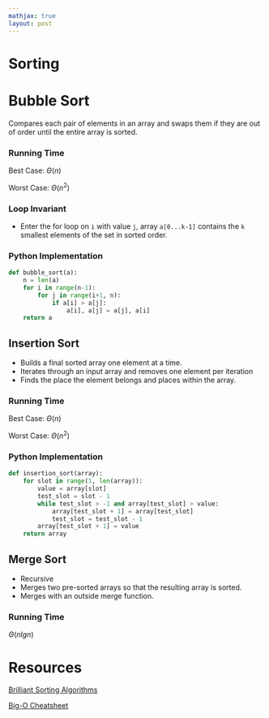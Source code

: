 ```yaml
---
mathjax: true
layout: post
---
```


# Sorting
# Bubble Sort

Compares each pair of elements in an array and swaps them if they are out of order until the entire array is sorted.

### Running Time
Best Case: $\Theta(n)$

Worst Case: $\Theta(n^2)$ 

### Loop Invariant
* Enter the for loop on `i` with value `j`, array `a[0...k-1]` contains the `k` smallest elements of the set in sorted order.

### Python Implementation
```py
def bubble_sort(a):
    n = len(a)
    for i in range(n-1):
        for j in range(i+1, n):
            if a[i] > a[j]:
                a[i], a[j] = a[j], a[i]
    return a
```

## Insertion Sort

* Builds a final sorted array one element at a time.
* Iterates through an input array and removes one element per iteration
* Finds the place the element belongs and places within the array.

### Running Time

Best Case: $\Theta(n)$

Worst Case: $\Theta(n^2)$

### Python Implementation
```py
def insertion_sort(array):
    for slot in range(1, len(array)): 
        value = array[slot]
        test_slot = slot - 1
        while test_slot > -1 and array[test_slot] > value:
            array[test_slot + 1] = array[test_slot]
            test_slot = test_slot - 1
        array[test_slot + 1] = value
    return array
```

## Merge Sort

* Recursive
* Merges two pre-sorted arrays so that the resulting array is sorted.
* Merges with an outside merge function.

### Running Time
$\Theta(nlgn)$


# Resources
[Brilliant Sorting Algorithms](https://brilliant.org/wiki/sorting-algorithms/)

[Big-O Cheatsheet](http://bigocheatsheet.com/)